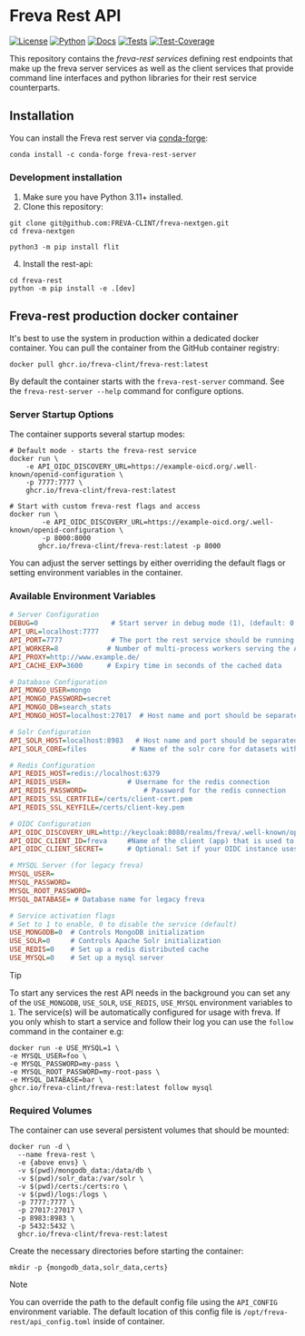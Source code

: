 # Freva Rest API

[![License](https://img.shields.io/badge/License-BSD-purple.svg)](LICENSE)
[![Python](https://img.shields.io/badge/python-3.12-red.svg)](https://www.python.org/downloads/release/python-312/)
[![Docs](https://img.shields.io/badge/API-Doc-green.svg)](https://freva-clint.github.io/freva-nextgen)
[![Tests](https://github.com/FREVA-CLINT/freva-nextgen/actions/workflows/ci_job.yml/badge.svg)](https://github.com/FREVA-CLINT/freva-nextgen/actions)
[![Test-Coverage](https://codecov.io/github/FREVA-CLINT/freva-nextgen/branch/init/graph/badge.svg?token=dGhXxh7uP3)](https://codecov.io/github/FREVA-CLINT/freva-nextgen)

This repository contains the *freva-rest services* defining rest endpoints
that make up the freva server services as well as the client
services that provide command line interfaces and python libraries for their
rest service counterparts.

## Installation
You can install the Freva rest server via [conda-forge](https://conda-forge.org):

```console
conda install -c conda-forge freva-rest-server
```

### Development installation

1. Make sure you have Python 3.11+ installed.
2. Clone this repository:

```console
git clone git@github.com:FREVA-CLINT/freva-nextgen.git
cd freva-nextgen
```

```console
python3 -m pip install flit
```

4. Install the rest-api:

```console
cd freva-rest
python -m pip install -e .[dev]
```

## Freva-rest production docker container
It's best to use the system in production within a dedicated docker container.
You can pull the container from the GitHub container registry:

```console
docker pull ghcr.io/freva-clint/freva-rest:latest
```

By default the container starts with the ``freva-rest-server`` command.
See the `freva-rest-server --help` command for configure options.

### Server Startup Options

The container supports several startup modes:

```console
# Default mode - starts the freva-rest service
docker run \
    -e API_OIDC_DISCOVERY_URL=https://example-oicd.org/.well-known/openid-configuration \
    -p 7777:7777 \
    ghcr.io/freva-clint/freva-rest:latest

# Start with custom freva-rest flags and access
docker run \
        -e API_OIDC_DISCOVERY_URL=https://example-oicd.org/.well-known/openid-configuration \
        -p 8000:8000
       ghcr.io/freva-clint/freva-rest:latest -p 8000

```

You can adjust the server settings by either overriding the default flags or
setting environment variables in the container.

### Available Environment Variables

```ini
# Server Configuration
DEBUG=0                  # Start server in debug mode (1), (default: 0 -> no debug)
API_URL=localhost:7777
API_PORT=7777            # The port the rest service should be running on
API_WORKER=8            # Number of multi-process workers serving the API
API_PROXY=http://www.example.de/
API_CACHE_EXP=3600      # Expiry time in seconds of the cached data

# Database Configuration
API_MONGO_USER=mongo
API_MONGO_PASSWORD=secret
API_MONGO_DB=search_stats
API_MONGO_HOST=localhost:27017  # Host name and port should be separated by ":"

# Solr Configuration
API_SOLR_HOST=localhost:8983   # Host name and port should be separated by ":"
API_SOLR_CORE=files           # Name of the solr core for datasets with multiple versions

# Redis Configuration
API_REDIS_HOST=redis://localhost:6379
API_REDIS_USER=              # Username for the redis connection
API_REDIS_PASSWORD=              # Password for the redis connection
API_REDIS_SSL_CERTFILE=/certs/client-cert.pem
API_REDIS_SSL_KEYFILE=/certs/client-key.pem

# OIDC Configuration
API_OIDC_DISCOVERY_URL=http://keycloak:8080/realms/freva/.well-known/openid-configuration
API_OIDC_CLIENT_ID=freva     #Name of the client (app) that is used to create the access tokens, defaults to freva
API_OIDC_CLIENT_SECRET=      # Optional: Set if your OIDC instance uses a client secret

# MYSQL Server (for legacy freva)
MYSQL_USER=
MYSQL_PASSWORD=
MYSQL_ROOT_PASSWORD=
MYSQL_DATABASE= # Database name for legacy freva

# Service activation flags
# Set to 1 to enable, 0 to disable the service (default)
USE_MONGODB=0  # Controls MongoDB initialization
USE_SOLR=0     # Controls Apache Solr initialization
USE_REDIS=0    # Set up a redis distributed cache
USE_MYSQL=0    # Set up a mysql server
```

> [!TIP]
> To start any services the rest API needs in the background you can
> set any of the `USE_MONGODB`, `USE_SOLR`, `USE_REDIS`, `USE_MYSQL` environment
> variables to `1`. The service(s) will be automatically configured for usage
> with freva.
> If you only whish to start a service and follow their log you can use the
> `follow` command in the container e.g:
> ```console
> docker run -e USE_MYSQL=1 \
> -e MYSQL_USER=foo \
> -e MYSQL_PASSWORD=my-pass \
> -e MYSQL_ROOT_PASSWORD=my-root-pass \
> -e MYSQL_DATABASE=bar \
> ghcr.io/freva-clint/freva-rest:latest follow mysql

### Required Volumes
The container can use several persistent volumes that should be mounted:

```console
docker run -d \
  --name freva-rest \
  -e {above envs} \
  -v $(pwd)/mongodb_data:/data/db \
  -v $(pwd)/solr_data:/var/solr \
  -v $(pwd)/certs:/certs:ro \
  -v $(pwd)/logs:/logs \
  -p 7777:7777 \
  -p 27017:27017 \
  -p 8983:8983 \
  -p 5432:5432 \
  ghcr.io/freva-clint/freva-rest:latest
```

Create the necessary directories before starting the container:
```console
mkdir -p {mongodb_data,solr_data,certs}
```

> [!NOTE]
> You can override the path to the default config file using the ``API_CONFIG``
         environment variable. The default location of this config file is
         ``/opt/freva-rest/api_config.toml`` inside of container.
